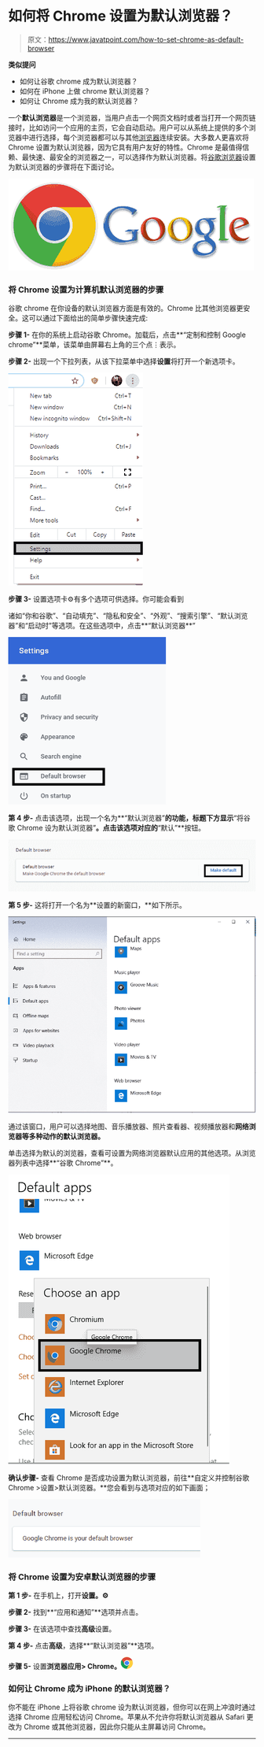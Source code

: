 # 如何将 Chrome 设置为默认浏览器？

> 原文：<https://www.javatpoint.com/how-to-set-chrome-as-default-browser>

**类似提问**

*   如何让谷歌 chrome 成为默认浏览器？
*   如何在 iPhone 上做 chrome 默认浏览器？
*   如何让 Chrome 成为我的默认浏览器？

一个**默认浏览器**是一个浏览器，当用户点击一个网页文档时或者当打开一个网页链接时，比如访问一个应用的主页，它会自动启动。用户可以从系统上提供的多个浏览器中进行选择，每个浏览器都可以与其他[浏览器](https://www.javatpoint.com/browsers)连续安装。大多数人更喜欢将 Chrome 设置为默认浏览器，因为它具有用户友好的特性。Chrome 是最值得信赖、最快速、最安全的浏览器之一，可以选择作为默认浏览器。将[谷歌浏览器](https://www.javatpoint.com/google-chrome)设置为默认浏览器的步骤将在下面讨论。

![How to set Chrome as default browser](img/1f8b4ec21a569038c7176c4713059eac.png)

### 将 Chrome 设置为计算机默认浏览器的步骤

谷歌 chrome 在你设备的默认浏览器方面是有效的。Chrome 比其他浏览器更安全。这可以通过下面给出的简单步骤快速完成:

**步骤 1-** 在你的系统上启动谷歌 Chrome。加载后，点击**“定制和控制 Google chrome”**菜单，该菜单由屏幕右上角的三个点⋮表示。

**步骤 2-** 出现一个下拉列表，从该下拉菜单中选择**设置**将打开一个新选项卡。

![How to set Chrome as default browser](img/4263876f67fe32dfae432a583ef72bf6.png)

**步骤 3-** 设置选项卡⚙有多个选项可供选择。你可能会看到

诸如“你和谷歌”、“自动填充”、“隐私和安全”、“外观”、“搜索引擎”、“默认浏览器”和“启动时”等选项。在这些选项中，点击**“默认浏览器**”

![How to set Chrome as default browser](img/f30b48a619fe3718d4a50a2a27a1f9d2.png)

**第 4 步-** 点击该选项，出现一个名为**“默认浏览器”**的功能，标题下方显示**“将谷歌 Chrome 设为默认浏览器”**。点击该选项对应的**“默认”**按钮。

![How to set Chrome as default browser](img/c99932c23e3325f87c4451e7f5c3ee06.png)

**第 5 步-** 这将打开一个名为**设置的新窗口，**如下所示。

![How to set Chrome as default browser](img/65f3b57f60406dc7de23623c62c567da.png)

通过该窗口，用户可以选择地图、音乐播放器、照片查看器、视频播放器和**网络浏览器等多种动作的默认浏览器。**

单击选择为默认的浏览器，查看可设置为网络浏览器默认应用的其他选项。从浏览器列表中选择**“谷歌 Chrome”**。

![How to set Chrome as default browser](img/3d964d92a1cf7d1eca6e976ed43eb8e3.png)

**确认步骤-** 查看 Chrome 是否成功设置为默认浏览器，前往**自定义并控制谷歌 Chrome >设置>默认浏览器。**您会看到与选项对应的如下画面；

![How to set Chrome as default browser](img/143d644d99ca87162277f2225a97201d.png)

### 将 Chrome 设置为安卓默认浏览器的步骤

**第 1 步-** 在手机上，打开**设置。⚙**

**步骤 2-** 找到**“应用和通知”**选项并点击。

**步骤 3-** 在该选项中查找**高级**设置。

**第 4 步-** 点击**高级**，选择**“默认浏览器”**选项。

**步骤 5-** 设置**浏览器应用> Chrome。![How to set Chrome as default browser](img/849f40980cf33386aa56e8a5bc663e3e.png)**

### 如何让 Chrome 成为 iPhone 的默认浏览器？

你不能在 iPhone 上将谷歌 chrome 设为默认浏览器，但你可以在网上冲浪时通过选择 Chrome 应用轻松访问 Chrome。苹果从不允许你将默认浏览器从 Safari 更改为 Chrome 或其他浏览器，因此你只能从主屏幕访问 Chrome。

* * *